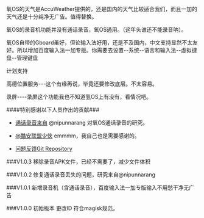 氧OS的天气是AccuWeather提供的，还是国内的天气比较适合我们，而且一加的天气还是十分纯净无广告。值得替换。

氧OS的录音机功能并没有通话录音，氧OS通用。（这年头谁还不能录音呐）。

氧OS自带的Gboard虽好，但论输入法好用，还是不及国内，中文支持显然不太友好。所以增加百度输入法一加专版。你需要去设置--系统--语言和输入法--虚拟键盘--管理键盘


计划支持

高德位置服务---这个有缘再说，毕竟还要修改底层。不太容易。

录屏----录屏这个功能我也不知道氢OS上有没有，看情况吧。


####特别感谢以下人员作出的贡献###

* [通话录音来自](https://github.com/Magisk-Modules-Repo/oosnativecallrecordingenabler)   @nipunnarang 对氧OS通话录音的研究。

* [@酷安联盟少侠](http://www.coolapk.com/u/602894)  emmmm，我自己也是需要感谢的。




* [问题反馈Git Repository](https://github.com/Magisk-Modules-Repo/OnePlusOxygenOSBACKChinaWeather/issues/new)


###V1.0.3 移除录音APK文件，已经不需要了，减少文件体积

###V1.0.2 修复通话录音丢失的问题，研究来自@nipunnarang

###V1.0.1 新增录音机（含通话录音），百度输入法一加专版输入不用愁干净无广告

###V1.0.0 初始版本 更改ID 符合magisk规范。
